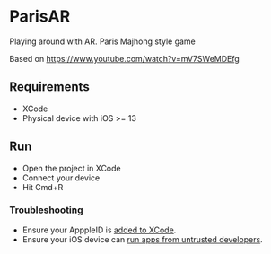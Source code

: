 # ParisAR

Playing around with AR. Paris Majhong style game

Based on https://www.youtube.com/watch?v=mV7SWeMDEfg

## Requirements

- XCode
- Physical device with iOS >= 13

## Run

- Open the project in XCode
- Connect your device
- Hit Cmd+R

### Troubleshooting

- Ensure your ApppleID is [added to XCode](https://stackoverflow.com/questions/39524148/xcode-error-code-signing-is-required-for-product-type-application-in-sdk-ios).
- Ensure your iOS device can [run apps from untrusted developers](https://apple.stackexchange.com/a/206144).
